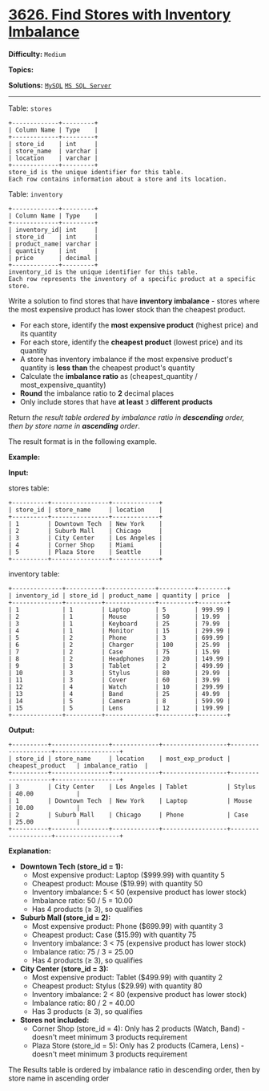 # [3626. Find Stores with Inventory Imbalance](https://leetcode.com/problems/find-stores-with-inventory-imbalance/)

**Difficulty:** `Medium`  

**Topics:**   

**Solutions:** [`MySQL`](../../src/sql/challenges/FindStoresWithInventoryImbalance.sql) [`MS SQL Server`](../../src/sql/challenges/FindStoresWithInventoryImbalance.sql)  

---

Table: `stores`

```
+-------------+---------+
| Column Name | Type    |
+-------------+---------+
| store_id    | int     |
| store_name  | varchar |
| location    | varchar |
+-------------+---------+
store_id is the unique identifier for this table.
Each row contains information about a store and its location.
```

Table: `inventory`

```
+-------------+---------+
| Column Name | Type    |
+-------------+---------+
| inventory_id| int     |
| store_id    | int     |
| product_name| varchar |
| quantity    | int     |
| price       | decimal |
+-------------+---------+
inventory_id is the unique identifier for this table.
Each row represents the inventory of a specific product at a specific store.
```

Write a solution to find stores that have **inventory imbalance** - stores where the most expensive product has lower stock than the cheapest product.

* For each store, identify the **most expensive product** (highest price) and its quantity
* For each store, identify the **cheapest product** (lowest price) and its quantity
* A store has inventory imbalance if the most expensive product's quantity is **less than** the cheapest product's quantity
* Calculate the **imbalance ratio** as (cheapest\_quantity / most\_expensive\_quantity)
* **Round** the imbalance ratio to **2** decimal places
* Only include stores that have **at least** `3` **different products**

Return *the result table ordered by imbalance ratio in **descending** order, then by store name in **ascending** order*.

The result format is in the following example.

**Example:**

**Input:**

stores table:

```
+----------+----------------+-------------+
| store_id | store_name     | location    |
+----------+----------------+-------------+
| 1        | Downtown Tech  | New York    |
| 2        | Suburb Mall    | Chicago     |
| 3        | City Center    | Los Angeles |
| 4        | Corner Shop    | Miami       |
| 5        | Plaza Store    | Seattle     |
+----------+----------------+-------------+
```

inventory table:

```
+--------------+----------+--------------+----------+--------+
| inventory_id | store_id | product_name | quantity | price  |
+--------------+----------+--------------+----------+--------+
| 1            | 1        | Laptop       | 5        | 999.99 |
| 2            | 1        | Mouse        | 50       | 19.99  |
| 3            | 1        | Keyboard     | 25       | 79.99  |
| 4            | 1        | Monitor      | 15       | 299.99 |
| 5            | 2        | Phone        | 3        | 699.99 |
| 6            | 2        | Charger      | 100      | 25.99  |
| 7            | 2        | Case         | 75       | 15.99  |
| 8            | 2        | Headphones   | 20       | 149.99 |
| 9            | 3        | Tablet       | 2        | 499.99 |
| 10           | 3        | Stylus       | 80       | 29.99  |
| 11           | 3        | Cover        | 60       | 39.99  |
| 12           | 4        | Watch        | 10       | 299.99 |
| 13           | 4        | Band         | 25       | 49.99  |
| 14           | 5        | Camera       | 8        | 599.99 |
| 15           | 5        | Lens         | 12       | 199.99 |
+--------------+----------+--------------+----------+--------+
```

**Output:**

```
+----------+----------------+-------------+------------------+--------------------+------------------+
| store_id | store_name     | location    | most_exp_product | cheapest_product   | imbalance_ratio  |
+----------+----------------+-------------+------------------+--------------------+------------------+
| 3        | City Center    | Los Angeles | Tablet           | Stylus             | 40.00            |
| 1        | Downtown Tech  | New York    | Laptop           | Mouse              | 10.00            |
| 2        | Suburb Mall    | Chicago     | Phone            | Case               | 25.00            |
+----------+----------------+-------------+------------------+--------------------+------------------+
```

**Explanation:**

* **Downtown Tech (store\_id = 1):**
  + Most expensive product: Laptop ($999.99) with quantity 5
  + Cheapest product: Mouse ($19.99) with quantity 50
  + Inventory imbalance: 5 < 50 (expensive product has lower stock)
  + Imbalance ratio: 50 / 5 = 10.00
  + Has 4 products (≥ 3), so qualifies
* **Suburb Mall (store\_id = 2):**
  + Most expensive product: Phone ($699.99) with quantity 3
  + Cheapest product: Case ($15.99) with quantity 75
  + Inventory imbalance: 3 < 75 (expensive product has lower stock)
  + Imbalance ratio: 75 / 3 = 25.00
  + Has 4 products (≥ 3), so qualifies
* **City Center (store\_id = 3):**
  + Most expensive product: Tablet ($499.99) with quantity 2
  + Cheapest product: Stylus ($29.99) with quantity 80
  + Inventory imbalance: 2 < 80 (expensive product has lower stock)
  + Imbalance ratio: 80 / 2 = 40.00
  + Has 3 products (≥ 3), so qualifies
* **Stores not included:**
  + Corner Shop (store\_id = 4): Only has 2 products (Watch, Band) - doesn't meet minimum 3 products requirement
  + Plaza Store (store\_id = 5): Only has 2 products (Camera, Lens) - doesn't meet minimum 3 products requirement

The Results table is ordered by imbalance ratio in descending order, then by store name in ascending order
